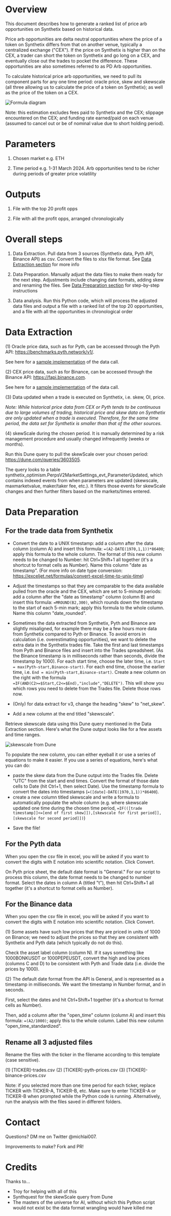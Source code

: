 # Overview

This document describes how to generate a ranked list of price arb opportunities on Synthetix based on historical data.

Price arb opportunities are delta neutral opportunities where the price of a token on Synthetix differs from that on another venue, typically a centralized exchange ("CEX"). If the price on Synthetix is higher than on the CEX, a trader can short the token on Synthetix and go long on a CEX, and eventually close out the trades to pocket the difference. These opportunities are also sometimes referred to as PD Arb opportunities.

To calculate historical price arb opportunities, we need to pull its component parts for any one time period: oracle price, skew and skewscale (all three allowing us to calculate the price of a token on Synthetix); as well as the price of the token on a CEX.

![Formula diagram](/images/formula.jpeg)

Note: this estimation excludes fees paid to Synthetix and the CEX; slippage encountered on the CEX; and funding rate earned/paid on each venue (assumed to cancel out or be of nominal value due to short holding period).

# Parameters

1. Chosen market e.g. ETH

2. Time period e.g. 1-31 March 2024. Arb opportunities tend to be richer during periods of greater price volatility

# Outputs

1. File with the top 20 profit opps

2. File with all the profit opps, arranged chronologically

# Overall steps

1) Data Extraction. Pull data from 3 sources (Synthetix data, Pyth API, Binance API) as csv. Convert the files to xlsx file format. See [Data Extraction section](#-data-extraction) for more info

2) Data Preparation. Manually adjust the data files to make them ready for the next step. Adjustments include changing date formats, adding skew and renaming the files. See [Data Preparation section](#-data-preparation) for step-by-step instructions

3) Data analysis. Run this Python code, which will process the adjusted data files and output a file with a ranked list of the top 20 opportunities, and a file with all the opportunities in chronological order

# Data Extraction

(1) Oracle price data, such as for Pyth, can be accessed through the Pyth API: https://benchmarks.pyth.network/v1/. 

See here for a [sample implementation](/data-extraction/pyth-query.ipynb) of the data call.

(2) CEX price data, such as for Binance, can be accessed through the Binance API: https://fapi.binance.com. 

See here for a [sample implementation](/data-extraction/binance-query.ipynb) of the data call.

(3) Data updated when a trade is executed on Synthetix, i.e. skew, OI, price.

<!-- TO DISCUSS -->

_Note: While historical price data from CEX or Pyth tends to be continuous due to large volumes of trading, historical price and skew data on Synthetix are only updated when a trade is executed. Therefore, for the same time period, the data set for Synthetix is smaller than that of the other sources._

(4) skewScale during the chosen period. It is manually determined by a risk management procedure and usually changed infrequently (weeks or months). 

Run this Dune query to pull the skewScale over your chosen period: https://dune.com/queries/3603505.

The query looks to a table synthetix_optimism.PerpsV2MarketSettings_evt_ParameterUpdated, which contains indexed events from when parameters are updated (skewscale, maxmarketvalue, maker/taker fee, etc.). It filters those events for skewScale changes and then further filters based on the markets/times entered.

<!-- what about for v3 -->

# Data Preparation

## For the trade data from Synthetix

* Convert the date to a UNIX timestamp: add a column after the data column (column A) and insert this formula: `=(A2-DATE(1970,1,1))*86400`; apply this formula to the whole column. The format of this new column needs to be changed to Number: hit Ctrl+Shift+1 all together (it's a shortcut to format cells as Number). Name this column "date as timestamp". 
(For more info on date type conversion: https://exceljet.net/formulas/convert-excel-time-to-unix-time)

* Adjust the timestamps so that they are comparable to the data available pulled from the oracle and the CEX, which are set to 5-minute periods: add a column after the "date as timestamp" column (column B) and insert this formula: `=MROUND(B2,300)`, which rounds down the timestamp to the start of each 5-min mark; apply this formula to the whole column. Name this column "date_rounded".

* Sometimes the data extracted from Synthetix, Pyth and Binance are slightly misaligned, for example there may be a few hours more data from Synthetix compared to Pyth or Binance. To avoid errors in calculation (i.e. overestimating opportunities), we want to delete the extra data in the Synthetix trades file. 
Take the first and last timestamps from Pyth and Binance files and insert into the Trades spreadsheet. (As the Binance timestamp is in milliseconds rather than seconds, divide the timestamp by 1000). 
For each start time, choose the later time, i.e. `Start = max(Pyth-start,Binance-start)`. For each end time, choose the earlier time, i.e. `End = min(Pyth-start,Binance-start)`. 
Create a new column on the right with the formula `=IF(AND(C2>=$Start,C2<=$End),"include","DELETE")`. This will show you which rows you need to delete from the Trades file. Delete those rows now. 

* (Only) for data extract for v3, change the heading "skew" to "net_skew".

* Add a new column at the end titled "skewscale". 

Retrieve skewscale data using this Dune query mentioned in the Data Extraction section. Here's what the Dune output looks like for a few assets and time ranges.

![skewscale from Dune](/images/skewscale-dune.png)

To populate the new column, you can either eyeball it or use a series of equations to make it easier.
If you use a series of equations, here's what you can do: 
- paste the skew data from the Dune output into the Trades file. Delete "UTC" from the start and end times. Convert the format of those date cells to Date (hit Ctrl+1, then select Date). Use the timestamp formula to convert the dates into timestamps (`=([date]-DATE(1970,1,1))*86400`).
- create a new column titled skewscale and write a formula to automatically populate the whole column (e.g. where skewscale updated one time during the chosen time period, `=IF(([trade timestamp]]<=[end of first skew]]),[skewscale for first period]],[skewscale for second period]])`)

<!-- what about for v3 -->

* Save the file! 

## For the Pyth data

When you open the csv file in excel, you will be asked if you want to convert the digits with E notation into scientific notation. Click Convert.

On Pyth price sheet, the default date format is "General." For our script to process this column, the date format needs to be changed to number format. 
Select the dates in column A (titled "t"), then hit Ctrl+Shift+1 all together (it's a shortcut to format cells as Number).


## For the Binance data

When you open the csv file in excel, you will be asked if you want to convert the digits with E notation into scientific notation. Click Convert.

(1) Some assets have such low prices that they are priced in units of 1000 on Binance; we need to adjust the prices so that they are consistent with Synthetix and Pyth data (which typically do not do this).

Check the asset label column (column N). If it says something like 1000BONKUSDT or 1000PEPEUSDT, convert the high and low prices (columns C and D) to be consistent with Pyth and Trade data (i.e. divide the prices by 1000).

(2) The default date format from the API is General, and is represented as a timestamp in milliseconds. We want the timestamp in Number format, and in seconds.

First, select the dates and hit Ctrl+Shift+1 together (it's a shortcut to format cells as Number).

Then, add a column after the "open_time" column (column A) and insert this formula: `=(A2/1000)`; apply this to the whole column. Label this new column "open_time_standardized".


## Rename all 3 adjusted files

Rename the files with the ticker in the filename according to this template (case sensitive). 

(1) [TICKER]-trades.csv
(2) [TICKER]-pyth-prices.csv
(3) [TICKER]-binance-prices.csv

Note: if you selected more than one time period for each ticker, replace TICKER with TICKER-A, TICKER-B, etc. Make sure to enter TICKER-A or TICKER-B when prompted while the Python code is running. Alternatively, run the analysis with the files saved in different folders. 

# Contact

Questions? DM me on Twitter @michlai007.

Improvements to make? Fork and PR!

# Credits

Thanks to...
<!-- Insert profile links -->
* Troy for helping with all of this
* Synthquest for the skewScale query from Dune
* The masters of the universe for AI, without which this Python script would not exist bc the data format wrangling would have killed me